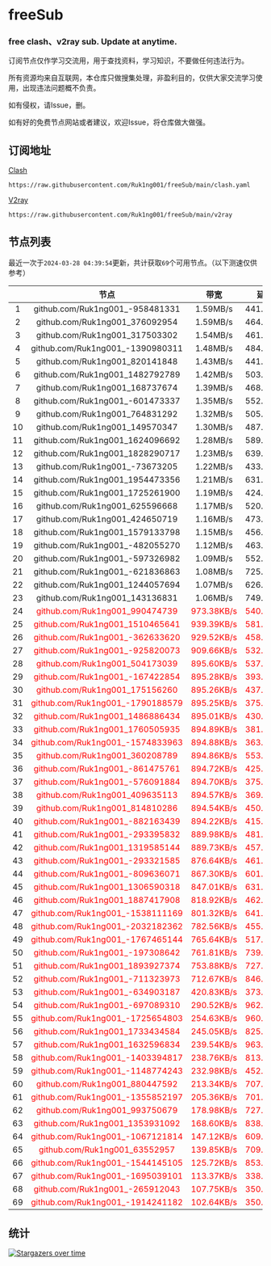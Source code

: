 # freeSub
### free clash、v2ray sub. Update at anytime.

订阅节点仅作学习交流用，用于查找资料，学习知识，不要做任何违法行为。

所有资源均来自互联网，本仓库只做搜集处理，非盈利目的，仅供大家交流学习使用，出现违法问题概不负责。

如有侵权，请Issue，删。

如有好的免费节点网站或者建议，欢迎Issue，将仓库做大做强。

## 订阅地址
[Clash](https://raw.githubusercontent.com/Ruk1ng001/freeSub/main/clash.yaml)
```
https://raw.githubusercontent.com/Ruk1ng001/freeSub/main/clash.yaml
```
[V2ray](https://raw.githubusercontent.com/Ruk1ng001/freeSub/main/v2ray)
```
https://raw.githubusercontent.com/Ruk1ng001/freeSub/main/v2ray
```

## 节点列表

最近一次于`2024-03-28 04:39:54`更新，共计获取`69`个可用节点。（以下测速仅供参考）

|  | 节点 | 带宽 | 延迟 |
|:-:|:--:|:--:|:--:|
 | 1 | github.com/Ruk1ng001_-958481331 | 1.59MB/s | 441.00ms |
 | 2 | github.com/Ruk1ng001_376092954 | 1.59MB/s | 464.00ms |
 | 3 | github.com/Ruk1ng001_317503302 | 1.54MB/s | 461.00ms |
 | 4 | github.com/Ruk1ng001_-1390980311 | 1.48MB/s | 484.00ms |
 | 5 | github.com/Ruk1ng001_820141848 | 1.43MB/s | 441.00ms |
 | 6 | github.com/Ruk1ng001_1482792789 | 1.42MB/s | 503.00ms |
 | 7 | github.com/Ruk1ng001_168737674 | 1.39MB/s | 468.00ms |
 | 8 | github.com/Ruk1ng001_-601473337 | 1.35MB/s | 552.00ms |
 | 9 | github.com/Ruk1ng001_764831292 | 1.32MB/s | 505.00ms |
 | 10 | github.com/Ruk1ng001_149570347 | 1.30MB/s | 487.00ms |
 | 11 | github.com/Ruk1ng001_1624096692 | 1.28MB/s | 589.00ms |
 | 12 | github.com/Ruk1ng001_1828290717 | 1.23MB/s | 639.00ms |
 | 13 | github.com/Ruk1ng001_-73673205 | 1.22MB/s | 433.00ms |
 | 14 | github.com/Ruk1ng001_1954473356 | 1.21MB/s | 631.00ms |
 | 15 | github.com/Ruk1ng001_1725261900 | 1.19MB/s | 424.00ms |
 | 16 | github.com/Ruk1ng001_625596668 | 1.17MB/s | 520.00ms |
 | 17 | github.com/Ruk1ng001_424650719 | 1.16MB/s | 473.00ms |
 | 18 | github.com/Ruk1ng001_1579133798 | 1.15MB/s | 456.00ms |
 | 19 | github.com/Ruk1ng001_-482055270 | 1.12MB/s | 463.00ms |
 | 20 | github.com/Ruk1ng001_-597326982 | 1.09MB/s | 552.00ms |
 | 21 | github.com/Ruk1ng001_-621836863 | 1.08MB/s | 725.00ms |
 | 22 | github.com/Ruk1ng001_1244057694 | 1.07MB/s | 626.00ms |
 | 23 | github.com/Ruk1ng001_143136831 | 1.06MB/s | 749.00ms |
 | 24 | <font color=red>github.com/Ruk1ng001_990474739</font> | <font color=red>973.38KB/s</font> | <font color=red>540.00ms</font> |
 | 25 | <font color=red>github.com/Ruk1ng001_1510465641</font> | <font color=red>939.39KB/s</font> | <font color=red>581.00ms</font> |
 | 26 | <font color=red>github.com/Ruk1ng001_-362633620</font> | <font color=red>929.52KB/s</font> | <font color=red>458.00ms</font> |
 | 27 | <font color=red>github.com/Ruk1ng001_-925820073</font> | <font color=red>909.66KB/s</font> | <font color=red>532.00ms</font> |
 | 28 | <font color=red>github.com/Ruk1ng001_504173039</font> | <font color=red>895.60KB/s</font> | <font color=red>537.00ms</font> |
 | 29 | <font color=red>github.com/Ruk1ng001_-167422854</font> | <font color=red>895.28KB/s</font> | <font color=red>393.00ms</font> |
 | 30 | <font color=red>github.com/Ruk1ng001_175156260</font> | <font color=red>895.26KB/s</font> | <font color=red>437.00ms</font> |
 | 31 | <font color=red>github.com/Ruk1ng001_-1790188579</font> | <font color=red>895.25KB/s</font> | <font color=red>375.00ms</font> |
 | 32 | <font color=red>github.com/Ruk1ng001_1486886434</font> | <font color=red>895.01KB/s</font> | <font color=red>430.00ms</font> |
 | 33 | <font color=red>github.com/Ruk1ng001_1760505935</font> | <font color=red>894.89KB/s</font> | <font color=red>381.00ms</font> |
 | 34 | <font color=red>github.com/Ruk1ng001_-1574833963</font> | <font color=red>894.88KB/s</font> | <font color=red>363.00ms</font> |
 | 35 | <font color=red>github.com/Ruk1ng001_360208789</font> | <font color=red>894.86KB/s</font> | <font color=red>553.00ms</font> |
 | 36 | <font color=red>github.com/Ruk1ng001_-861475761</font> | <font color=red>894.72KB/s</font> | <font color=red>425.00ms</font> |
 | 37 | <font color=red>github.com/Ruk1ng001_-576091884</font> | <font color=red>894.70KB/s</font> | <font color=red>375.00ms</font> |
 | 38 | <font color=red>github.com/Ruk1ng001_409635113</font> | <font color=red>894.57KB/s</font> | <font color=red>369.00ms</font> |
 | 39 | <font color=red>github.com/Ruk1ng001_814810286</font> | <font color=red>894.54KB/s</font> | <font color=red>450.00ms</font> |
 | 40 | <font color=red>github.com/Ruk1ng001_-882163439</font> | <font color=red>894.22KB/s</font> | <font color=red>415.00ms</font> |
 | 41 | <font color=red>github.com/Ruk1ng001_-293395832</font> | <font color=red>889.98KB/s</font> | <font color=red>481.00ms</font> |
 | 42 | <font color=red>github.com/Ruk1ng001_1319585144</font> | <font color=red>889.73KB/s</font> | <font color=red>457.00ms</font> |
 | 43 | <font color=red>github.com/Ruk1ng001_-293321585</font> | <font color=red>876.64KB/s</font> | <font color=red>461.00ms</font> |
 | 44 | <font color=red>github.com/Ruk1ng001_-809636071</font> | <font color=red>867.30KB/s</font> | <font color=red>601.00ms</font> |
 | 45 | <font color=red>github.com/Ruk1ng001_1306590318</font> | <font color=red>847.01KB/s</font> | <font color=red>631.00ms</font> |
 | 46 | <font color=red>github.com/Ruk1ng001_1887417908</font> | <font color=red>818.92KB/s</font> | <font color=red>462.00ms</font> |
 | 47 | <font color=red>github.com/Ruk1ng001_-1538111169</font> | <font color=red>801.32KB/s</font> | <font color=red>641.00ms</font> |
 | 48 | <font color=red>github.com/Ruk1ng001_-2032182362</font> | <font color=red>782.56KB/s</font> | <font color=red>455.00ms</font> |
 | 49 | <font color=red>github.com/Ruk1ng001_-1767465144</font> | <font color=red>765.64KB/s</font> | <font color=red>517.00ms</font> |
 | 50 | <font color=red>github.com/Ruk1ng001_-197308642</font> | <font color=red>761.81KB/s</font> | <font color=red>739.00ms</font> |
 | 51 | <font color=red>github.com/Ruk1ng001_1893927374</font> | <font color=red>753.88KB/s</font> | <font color=red>727.00ms</font> |
 | 52 | <font color=red>github.com/Ruk1ng001_-711323973</font> | <font color=red>712.67KB/s</font> | <font color=red>846.00ms</font> |
 | 53 | <font color=red>github.com/Ruk1ng001_-634903187</font> | <font color=red>420.83KB/s</font> | <font color=red>373.00ms</font> |
 | 54 | <font color=red>github.com/Ruk1ng001_-697089310</font> | <font color=red>290.52KB/s</font> | <font color=red>962.00ms</font> |
 | 55 | <font color=red>github.com/Ruk1ng001_-1725654803</font> | <font color=red>254.63KB/s</font> | <font color=red>960.00ms</font> |
 | 56 | <font color=red>github.com/Ruk1ng001_1733434584</font> | <font color=red>245.05KB/s</font> | <font color=red>825.00ms</font> |
 | 57 | <font color=red>github.com/Ruk1ng001_1632596834</font> | <font color=red>239.54KB/s</font> | <font color=red>963.00ms</font> |
 | 58 | <font color=red>github.com/Ruk1ng001_-1403394817</font> | <font color=red>238.76KB/s</font> | <font color=red>813.00ms</font> |
 | 59 | <font color=red>github.com/Ruk1ng001_-1148774243</font> | <font color=red>232.98KB/s</font> | <font color=red>452.00ms</font> |
 | 60 | <font color=red>github.com/Ruk1ng001_880447592</font> | <font color=red>213.34KB/s</font> | <font color=red>707.00ms</font> |
 | 61 | <font color=red>github.com/Ruk1ng001_-1355852197</font> | <font color=red>205.36KB/s</font> | <font color=red>701.00ms</font> |
 | 62 | <font color=red>github.com/Ruk1ng001_993750679</font> | <font color=red>178.98KB/s</font> | <font color=red>727.00ms</font> |
 | 63 | <font color=red>github.com/Ruk1ng001_1353931092</font> | <font color=red>168.60KB/s</font> | <font color=red>838.00ms</font> |
 | 64 | <font color=red>github.com/Ruk1ng001_-1067121814</font> | <font color=red>147.12KB/s</font> | <font color=red>609.00ms</font> |
 | 65 | <font color=red>github.com/Ruk1ng001_63552957</font> | <font color=red>139.85KB/s</font> | <font color=red>709.00ms</font> |
 | 66 | <font color=red>github.com/Ruk1ng001_-1544145105</font> | <font color=red>125.72KB/s</font> | <font color=red>853.00ms</font> |
 | 67 | <font color=red>github.com/Ruk1ng001_-1695039101</font> | <font color=red>113.37KB/s</font> | <font color=red>338.00ms</font> |
 | 68 | <font color=red>github.com/Ruk1ng001_-265912043</font> | <font color=red>107.75KB/s</font> | <font color=red>350.00ms</font> |
 | 69 | <font color=red>github.com/Ruk1ng001_-1914241182</font> | <font color=red>102.64KB/s</font> | <font color=red>350.00ms</font> |


## 统计

[![Stargazers over time](https://starchart.cc/Ruk1ng001/freeSub.svg)](https://starchart.cc/Ruk1ng001/freeSub)